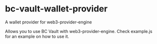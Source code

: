 # bc-vault-wallet-provider
A wallet provider for web3-provider-engine


Allows you to use BC Vault with web3-provider-engine. Check example.js for an example on how to use it.
